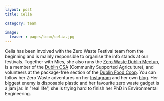 ```yaml
---
layout: post
title: Celia

category: team

image:
  teaser : pages/team/celia.jpg
---
```


Celia has been involved with the Zero Waste Festival team from the beginning and is mainly responsible to organise the info stands at our festivals. Together with Mies, she also runs the [Zero Waste Dublin Meetup](https://www.meetup.com/Zero-waste-meetup-ireland/), is a member of the [Dublin CSA](https://csadublin.wordpress.com/) (Community Supported Agriculture), and volunteers at the package-free section of the [Dublin Food Coop](https://www.dublinfood.coop/). You can follow her Zero Waste adventures on her [Instagram](https://www.instagram.com/zerowaste.adventures/) and her own [blog](http://celiasomlai.com/). Her biggest enemy is disposable plastic and her favourite zero waste gadget is a jam jar. In "real life", she is trying hard to finish her PhD in Environmental Engineering.